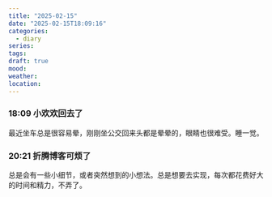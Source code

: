 ```yaml
---
title: "2025-02-15"
date: "2025-02-15T18:09:16"
categories:
  - diary
series: 
tags: 
draft: true
mood: 
weather: 
location:
---
```



### 18:09 小欢欢回去了

最近坐车总是很容易晕，刚刚坐公交回来头都是晕晕的，眼睛也很难受。睡一觉。

### 20:21 折腾博客可烦了

总是会有一些小细节，或者突然想到的小想法。总是想要去实现，每次都花费好大的时间和精力，不弄了。

